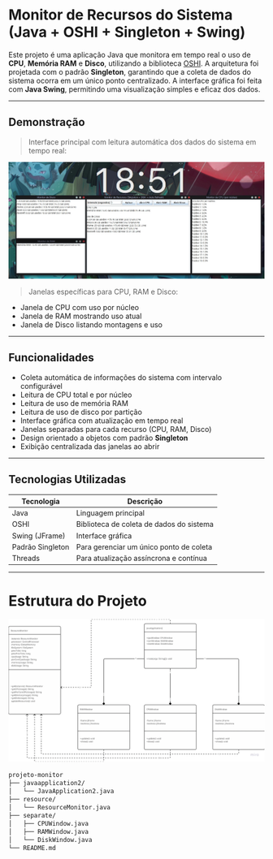 # Monitor de Recursos do Sistema (Java + OSHI + Singleton + Swing)

Este projeto é uma aplicação Java que monitora em tempo real o uso de **CPU**, **Memória RAM** e **Disco**, utilizando a biblioteca [OSHI](https://github.com/oshi/oshi). A arquitetura foi projetada com o padrão **Singleton**, garantindo que a coleta de dados do sistema ocorra em um único ponto centralizado. A interface gráfica foi feita com **Java Swing**, permitindo uma visualização simples e eficaz dos dados.

---

## Demonstração

> Interface principal com leitura automática dos dados do sistema em tempo real:

![Screenshot](https://github.com/EdRamos12/JavaResourceMonitoring/blob/main/img/Screenshot.jpg)

> Janelas específicas para CPU, RAM e Disco:

- Janela de CPU com uso por núcleo
- Janela de RAM mostrando uso atual
- Janela de Disco listando montagens e uso

---

## Funcionalidades

- Coleta automática de informações do sistema com intervalo configurável
- Leitura de CPU total e por núcleo
- Leitura de uso de memória RAM
- Leitura de uso de disco por partição
- Interface gráfica com atualização em tempo real
- Janelas separadas para cada recurso (CPU, RAM, Disco)
- Design orientado a objetos com padrão **Singleton**
- Exibição centralizada das janelas ao abrir

---

## Tecnologias Utilizadas

| Tecnologia      | Descrição                                 |
|-----------------|---------------------------------------------|
| Java            | Linguagem principal                         |
| OSHI            | Biblioteca de coleta de dados do sistema    |
| Swing (JFrame)  | Interface gráfica                           |
| Padrão Singleton| Para gerenciar um único ponto de coleta     |
| Threads         | Para atualização assíncrona e contínua      |

---

# Estrutura do Projeto

![UML](https://github.com/EdRamos12/JavaResourceMonitoring/blob/main/img/UML.png)

```
projeto-monitor
├── javaapplication2/
│   └── JavaApplication2.java
├── resource/
│   └── ResourceMonitor.java
├── separate/
│   ├── CPUWindow.java
│   ├── RAMWindow.java
│   └── DiskWindow.java
└── README.md
```
